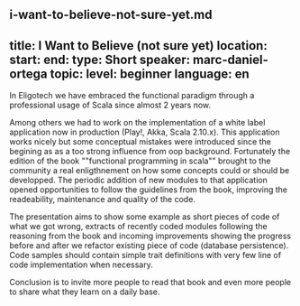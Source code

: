 i-want-to-believe-not-sure-yet.md
---
title: I Want to Believe (not sure yet) 
location: 
start: 
end: 
type: Short
speaker: marc-daniel-ortega
topic: 
level: beginner
language: en
---

In Eligotech we have embraced the functional paradigm through a professional usage of Scala since almost 2 years now.
    
Among others we had to work on the implementation of a white label application now in production (Play!, Akka, Scala 2.10.x). This application works nicely but some conceptual mistakes were introduced since the begining as as a too strong influence from oop background. Fortunately the edition of the book ""functional programming in scala"" brought to the community a real enligthnement on how some concepts could or should be developped.
The periodic addition of new modules to that application opened opportunities to follow the guidelines from the book, improving the readeability, maintenance and quality of the code.

The presentation aims to show some example as short pieces of code of what we got wrong, extracts of recently coded modules following the reasoning from the book and incoming improvements showing the progress before and after we refactor existing piece of code (database persistence). Code samples should  contain simple trait definitions with very few line of code implementation when necessary.

Conclusion is to invite more people to read that book and even more people to share what they learn on a daily base.
